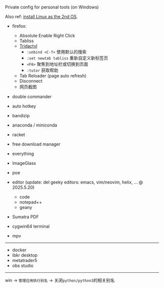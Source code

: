 Private config for personal tools (on Windows)

Also ref: [install Linux as the 2nd OS](https://github.com/Lubanor/setup-toolchain/blob/main/Linux_as2nd.md).

- firefox:
  + Absolute Enable Right Click
  + Tabliss
  + [Tridactyl](https://addons.mozilla.org/zh-CN/firefox/addon/tridactyl-vim/)
    * `:unbind <C-f>` 使用默认的搜索
    * `:set newtab tabliss` 重新自定义新标签页
    * `<F6>` 聚焦到地址栏或切换到页面
    * `:tutor` 获取帮助
  + Tab Reloader (page auto refresh)
  + Disconnect
  + 网页截图

- double commander
- auto hotkey
- bandizip
- anaconda / miniconda
- racket
- free download manager
- everything
- ImageGlass
- poe
- editor (update: del geeky editors: emacs, vim/neovim, helix, ... @ 2025.5.20)
  + code
  + notepad++
  + geany
- Sumatra PDF
- cygwin64 terminal
- mpv

---

- docker
- ibkr desktop
- metatrader5
- obs studio

---

win -> `管理应用执行别名` -> 关闭`python/python3`的相关别名
